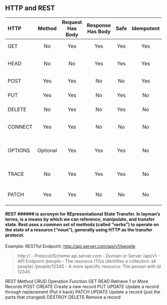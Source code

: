 ## HTTP and REST


| HTTP    | Method	| Request Has Body |	Response Has Body |	Safe	| Idempotent	|        Cacheable	Function           |
|:--------|:-------:|:----------------:|:------------------:|:-----:|:-----------:|-------------------------------------:|
| GET	    | No	    |      Yes	       |       Yes	        | Yes	  |     Yes	    | Retrieve a resource                  |
| HEAD    | No	    | No	             | Yes	              |  Yes	| Yes	        | Like GET but headers only            |
| POST    | Yes	    | Yes	             | No	                | No	  | Yes	        | Create a resource                    |
| PUT	    | Yes	    | Yes	             | No	                |  Yes	| No	        | Update a resource                    |
| DELETE	| No	    | Yes	             | No	                | Yes	  | No	        | Delete a resource                    |
| CONNECT	| Yes	    | Yes	             | No	                | No	  | No	        | Create TCP/IP tunnel                 |
| OPTIONS	| Optional| Yes	             | Yes	              | Yes	  | No	        | Returns supported methods for a URL  |
| TRACE	  | No	    | Yes	             | Yes	              |  Yes	| No	        | Echos retrieved request              |
| PATCH	  | Yes	    | Yes	             | No	                | No	  |  No	        | Partial modification of resource     |


#### REST ###### is acronym for REpresentational State Transfer. In layman’s terms, is a means by which we can reference, manipulate, and transfer state. Rest uses a common set of methods (called “verbs”) to operate on the state of a resource (“noun”), generally using HTTP as the transfer protocol.

Example:
RESTful Endpoint: http://api.server.com/api/v1/people
> http:// - Protocol/Scheme
> api.server.com - Domain or Server
> /api/v1 - API Endpoint
> /people - The resource (This identifies a collection: all people)
> /people/12345 - A more specific resource: The person with id 12345


REST Method	CRUD Operation	Function
GET	READ	Retrieve 1 or More Records
POST	CREATE	Create a new record
PUT	UPDATE	Update a record through replacement (Put it back)
PATCH	UPDATE	Update a record (just the parts that changed)
DESTROY	DELETE	Remove a record